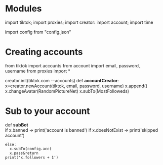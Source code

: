 # Modules

import tiktok; import proxies; import creator: import account; import time 
  
 import config from "config.json"
# Creating accounts 

from tiktok import accounts 
from account import email, password, username 
from proxies import * 

creator.init(tiktok.com --accounts)
def __accountCreator__:
  x=creator.newAccount(tiktok, email, password, username) 
    x.append()
      x.changeAvatar(RandomPictureNet) 
        x.subTo(MostFolloweds) 
        
  # Sub to your account
  
  def __subBot__   
    if x.banned -> print('account is banned')
    if x.doesNotExist -> print('skipped account')
    
    else: 
      x.subTo(config.acc)
      x.pass&return 
    print('x.followers + 1')
